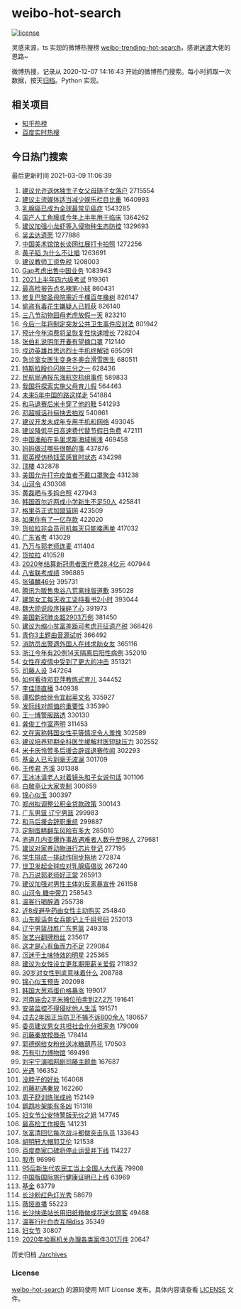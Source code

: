 # weibo-hot-search

[![license](https://img.shields.io/github/license/Arrackisarookie/weibo-hot-search)](https://github.com/Arrackisarookie/weibo-hot-search/blob/master/LICENSE)

灵感来源，ts 实现的微博热搜榜 [weibo-trending-hot-search](https://github.com/justjavac/weibo-trending-hot-search)，感谢[迷渡](https://github.com/justjavac)大佬的思路~

微博热搜，记录从 2020-12-07 14:16:43 开始的微博热门搜索。每小时抓取一次数据，按天[归档](./archives)。Python 实现。

## 相关项目
+ [知乎热榜](https://github.com/Arrackisarookie/zhihu-top-search)
+ [百度实时热搜](https://github.com/Arrackisarookie/baidu-hot-search)

## 今日热门搜索

<!-- Rank Begin -->

最后更新时间 2021-03-09 11:06:39

1. [建议允许退休独生子女父母随子女落户](https://s.weibo.com/weibo?q=%23%E5%BB%BA%E8%AE%AE%E5%85%81%E8%AE%B8%E9%80%80%E4%BC%91%E7%8B%AC%E7%94%9F%E5%AD%90%E5%A5%B3%E7%88%B6%E6%AF%8D%E9%9A%8F%E5%AD%90%E5%A5%B3%E8%90%BD%E6%88%B7%23&Refer=top) 2715554
1. [建议主流媒体适当减少娱乐栏目比重](https://s.weibo.com/weibo?q=%23%E5%BB%BA%E8%AE%AE%E4%B8%BB%E6%B5%81%E5%AA%92%E4%BD%93%E9%80%82%E5%BD%93%E5%87%8F%E5%B0%91%E5%A8%B1%E4%B9%90%E6%A0%8F%E7%9B%AE%E6%AF%94%E9%87%8D%23&Refer=top) 1640993
1. [乳腺癌已成为全球最常见癌症](https://s.weibo.com/weibo?q=%E4%B9%B3%E8%85%BA%E7%99%8C%E5%B7%B2%E6%88%90%E4%B8%BA%E5%85%A8%E7%90%83%E6%9C%80%E5%B8%B8%E8%A7%81%E7%99%8C%E7%97%87&Refer=top) 1543285
1. [国产人工角膜或今年上半年用于临床](https://s.weibo.com/weibo?q=%23%E5%9B%BD%E4%BA%A7%E4%BA%BA%E5%B7%A5%E8%A7%92%E8%86%9C%E6%88%96%E4%BB%8A%E5%B9%B4%E4%B8%8A%E5%8D%8A%E5%B9%B4%E7%94%A8%E4%BA%8E%E4%B8%B4%E5%BA%8A%23&Refer=top) 1364262
1. [建议加强小龙虾等入侵物种生态防控](https://s.weibo.com/weibo?q=%E5%BB%BA%E8%AE%AE%E5%8A%A0%E5%BC%BA%E5%B0%8F%E9%BE%99%E8%99%BE%E7%AD%89%E5%85%A5%E4%BE%B5%E7%89%A9%E7%A7%8D%E7%94%9F%E6%80%81%E9%98%B2%E6%8E%A7&Refer=top) 1329693
1. [吴孟达遗愿](https://s.weibo.com/weibo?q=%E5%90%B4%E5%AD%9F%E8%BE%BE%E9%81%97%E6%84%BF&Refer=top) 1277886
1. [中国美术馆馆长谈网红展打卡拍照](https://s.weibo.com/weibo?q=%23%E4%B8%AD%E5%9B%BD%E7%BE%8E%E6%9C%AF%E9%A6%86%E9%A6%86%E9%95%BF%E8%B0%88%E7%BD%91%E7%BA%A2%E5%B1%95%E6%89%93%E5%8D%A1%E6%8B%8D%E7%85%A7%23&Refer=top) 1272256
1. [黄子韬 为什么不让唱](https://s.weibo.com/weibo?q=%E9%BB%84%E5%AD%90%E9%9F%AC%20%E4%B8%BA%E4%BB%80%E4%B9%88%E4%B8%8D%E8%AE%A9%E5%94%B1&Refer=top) 1263691
1. [建议教师工资免税](https://s.weibo.com/weibo?q=%23%E5%BB%BA%E8%AE%AE%E6%95%99%E5%B8%88%E5%B7%A5%E8%B5%84%E5%85%8D%E7%A8%8E%23&Refer=top) 1208003
1. [Gap考虑出售中国业务](https://s.weibo.com/weibo?q=Gap%E8%80%83%E8%99%91%E5%87%BA%E5%94%AE%E4%B8%AD%E5%9B%BD%E4%B8%9A%E5%8A%A1&Refer=top) 1083943
1. [2021上半年四六级考试](https://s.weibo.com/weibo?q=%232021%E4%B8%8A%E5%8D%8A%E5%B9%B4%E5%9B%9B%E5%85%AD%E7%BA%A7%E8%80%83%E8%AF%95%23&Refer=top) 919361
1. [最高检报告点名辣笔小球](https://s.weibo.com/weibo?q=%23%E6%9C%80%E9%AB%98%E6%A3%80%E6%8A%A5%E5%91%8A%E7%82%B9%E5%90%8D%E8%BE%A3%E7%AC%94%E5%B0%8F%E7%90%83%23&Refer=top) 860431
1. [修复巴黎圣母院需近千棵百年橡树](https://s.weibo.com/weibo?q=%23%E4%BF%AE%E5%A4%8D%E5%B7%B4%E9%BB%8E%E5%9C%A3%E6%AF%8D%E9%99%A2%E9%9C%80%E8%BF%91%E5%8D%83%E6%A3%B5%E7%99%BE%E5%B9%B4%E6%A9%A1%E6%A0%91%23&Refer=top) 826147
1. [偷盗有毒花生嫌疑人已抓获](https://s.weibo.com/weibo?q=%E5%81%B7%E7%9B%97%E6%9C%89%E6%AF%92%E8%8A%B1%E7%94%9F%E5%AB%8C%E7%96%91%E4%BA%BA%E5%B7%B2%E6%8A%93%E8%8E%B7&Refer=top) 826140
1. [三八节动物园母老虎放假一天](https://s.weibo.com/weibo?q=%E4%B8%89%E5%85%AB%E8%8A%82%E5%8A%A8%E7%89%A9%E5%9B%AD%E6%AF%8D%E8%80%81%E8%99%8E%E6%94%BE%E5%81%87%E4%B8%80%E5%A4%A9&Refer=top) 823210
1. [今后一年将制定突发公共卫生事件应对法](https://s.weibo.com/weibo?q=%E4%BB%8A%E5%90%8E%E4%B8%80%E5%B9%B4%E5%B0%86%E5%88%B6%E5%AE%9A%E7%AA%81%E5%8F%91%E5%85%AC%E5%85%B1%E5%8D%AB%E7%94%9F%E4%BA%8B%E4%BB%B6%E5%BA%94%E5%AF%B9%E6%B3%95&Refer=top) 801942
1. [预计今年消费将呈恢复性快速增长](https://s.weibo.com/weibo?q=%23%E9%A2%84%E8%AE%A1%E4%BB%8A%E5%B9%B4%E6%B6%88%E8%B4%B9%E5%B0%86%E5%91%88%E6%81%A2%E5%A4%8D%E6%80%A7%E5%BF%AB%E9%80%9F%E5%A2%9E%E9%95%BF%23&Refer=top) 728204
1. [张伯礼说明年开春有望摘口罩](https://s.weibo.com/weibo?q=%23%E5%BC%A0%E4%BC%AF%E7%A4%BC%E8%AF%B4%E6%98%8E%E5%B9%B4%E5%BC%80%E6%98%A5%E6%9C%89%E6%9C%9B%E6%91%98%E5%8F%A3%E7%BD%A9%23&Refer=top) 712140
1. [戍边英雄肖思远烈士手机终解锁](https://s.weibo.com/weibo?q=%E6%88%8D%E8%BE%B9%E8%8B%B1%E9%9B%84%E8%82%96%E6%80%9D%E8%BF%9C%E7%83%88%E5%A3%AB%E6%89%8B%E6%9C%BA%E7%BB%88%E8%A7%A3%E9%94%81&Refer=top) 695091
1. [急诊室女医生变身冬奥会滑雪医生](https://s.weibo.com/weibo?q=%23%E6%80%A5%E8%AF%8A%E5%AE%A4%E5%A5%B3%E5%8C%BB%E7%94%9F%E5%8F%98%E8%BA%AB%E5%86%AC%E5%A5%A5%E4%BC%9A%E6%BB%91%E9%9B%AA%E5%8C%BB%E7%94%9F%23&Refer=top) 680511
1. [特斯拉股价闪崩三分之一](https://s.weibo.com/weibo?q=%E7%89%B9%E6%96%AF%E6%8B%89%E8%82%A1%E4%BB%B7%E9%97%AA%E5%B4%A9%E4%B8%89%E5%88%86%E4%B9%8B%E4%B8%80&Refer=top) 628436
1. [民航局通报东海航空机组事件](https://s.weibo.com/weibo?q=%E6%B0%91%E8%88%AA%E5%B1%80%E9%80%9A%E6%8A%A5%E4%B8%9C%E6%B5%B7%E8%88%AA%E7%A9%BA%E6%9C%BA%E7%BB%84%E4%BA%8B%E4%BB%B6&Refer=top) 589833
1. [我国将探索实施父母育儿假](https://s.weibo.com/weibo?q=%23%E6%88%91%E5%9B%BD%E5%B0%86%E6%8E%A2%E7%B4%A2%E5%AE%9E%E6%96%BD%E7%88%B6%E6%AF%8D%E8%82%B2%E5%84%BF%E5%81%87%23&Refer=top) 564463
1. [未来5年中国的路这样走](https://s.weibo.com/weibo?q=%23%E6%9C%AA%E6%9D%A55%E5%B9%B4%E4%B8%AD%E5%9B%BD%E7%9A%84%E8%B7%AF%E8%BF%99%E6%A0%B7%E8%B5%B0%23&Refer=top) 541884
1. [和马退赛后米卡穿了他的鞋](https://s.weibo.com/weibo?q=%23%E5%92%8C%E9%A9%AC%E9%80%80%E8%B5%9B%E5%90%8E%E7%B1%B3%E5%8D%A1%E7%A9%BF%E4%BA%86%E4%BB%96%E7%9A%84%E9%9E%8B%23&Refer=top) 541293
1. [邓超喊话孙俪快去拍戏](https://s.weibo.com/weibo?q=%E9%82%93%E8%B6%85%E5%96%8A%E8%AF%9D%E5%AD%99%E4%BF%AA%E5%BF%AB%E5%8E%BB%E6%8B%8D%E6%88%8F&Refer=top) 540861
1. [建议开发未成年专用手机和网络](https://s.weibo.com/weibo?q=%23%E5%BB%BA%E8%AE%AE%E5%BC%80%E5%8F%91%E6%9C%AA%E6%88%90%E5%B9%B4%E4%B8%93%E7%94%A8%E6%89%8B%E6%9C%BA%E5%92%8C%E7%BD%91%E7%BB%9C%23&Refer=top) 493045
1. [建议降低平日高速费代替节假日免费](https://s.weibo.com/weibo?q=%23%E5%BB%BA%E8%AE%AE%E9%99%8D%E4%BD%8E%E5%B9%B3%E6%97%A5%E9%AB%98%E9%80%9F%E8%B4%B9%E4%BB%A3%E6%9B%BF%E8%8A%82%E5%81%87%E6%97%A5%E5%85%8D%E8%B4%B9%23&Refer=top) 472111
1. [中国渔船在毛里求斯海域搁浅](https://s.weibo.com/weibo?q=%E4%B8%AD%E5%9B%BD%E6%B8%94%E8%88%B9%E5%9C%A8%E6%AF%9B%E9%87%8C%E6%B1%82%E6%96%AF%E6%B5%B7%E5%9F%9F%E6%90%81%E6%B5%85&Refer=top) 469458
1. [妈妈做过哪些很酷的事](https://s.weibo.com/weibo?q=%23%E5%A6%88%E5%A6%88%E5%81%9A%E8%BF%87%E5%93%AA%E4%BA%9B%E5%BE%88%E9%85%B7%E7%9A%84%E4%BA%8B%23&Refer=top) 437876
1. [那英模仿杨钰莹感冒时状态](https://s.weibo.com/weibo?q=%E9%82%A3%E8%8B%B1%E6%A8%A1%E4%BB%BF%E6%9D%A8%E9%92%B0%E8%8E%B9%E6%84%9F%E5%86%92%E6%97%B6%E7%8A%B6%E6%80%81&Refer=top) 434298
1. [顶楼](https://s.weibo.com/weibo?q=%E9%A1%B6%E6%A5%BC&Refer=top) 432878
1. [美国允许打完疫苗者不戴口罩聚会](https://s.weibo.com/weibo?q=%E7%BE%8E%E5%9B%BD%E5%85%81%E8%AE%B8%E6%89%93%E5%AE%8C%E7%96%AB%E8%8B%97%E8%80%85%E4%B8%8D%E6%88%B4%E5%8F%A3%E7%BD%A9%E8%81%9A%E4%BC%9A&Refer=top) 431238
1. [山河令](https://s.weibo.com/weibo?q=%E5%B1%B1%E6%B2%B3%E4%BB%A4&Refer=top) 430308
1. [黄磊晒与多妈合照](https://s.weibo.com/weibo?q=%E9%BB%84%E7%A3%8A%E6%99%92%E4%B8%8E%E5%A4%9A%E5%A6%88%E5%90%88%E7%85%A7&Refer=top) 427943
1. [韩国首尔近两成小学新生不足50人](https://s.weibo.com/weibo?q=%E9%9F%A9%E5%9B%BD%E9%A6%96%E5%B0%94%E8%BF%91%E4%B8%A4%E6%88%90%E5%B0%8F%E5%AD%A6%E6%96%B0%E7%94%9F%E4%B8%8D%E8%B6%B350%E4%BA%BA&Refer=top) 425841
1. [格里芬正式加盟篮网](https://s.weibo.com/weibo?q=%23%E6%A0%BC%E9%87%8C%E8%8A%AC%E6%AD%A3%E5%BC%8F%E5%8A%A0%E7%9B%9F%E7%AF%AE%E7%BD%91%23&Refer=top) 423509
1. [如果你有了一亿存款](https://s.weibo.com/weibo?q=%23%E5%A6%82%E6%9E%9C%E4%BD%A0%E6%9C%89%E4%BA%86%E4%B8%80%E4%BA%BF%E5%AD%98%E6%AC%BE%23&Refer=top) 422020
1. [货拉拉非会员司机每天只能接两单](https://s.weibo.com/weibo?q=%E8%B4%A7%E6%8B%89%E6%8B%89%E9%9D%9E%E4%BC%9A%E5%91%98%E5%8F%B8%E6%9C%BA%E6%AF%8F%E5%A4%A9%E5%8F%AA%E8%83%BD%E6%8E%A5%E4%B8%A4%E5%8D%95&Refer=top) 417032
1. [广东省考](https://s.weibo.com/weibo?q=%E5%B9%BF%E4%B8%9C%E7%9C%81%E8%80%83&Refer=top) 413029
1. [乃万与郭老师连麦](https://s.weibo.com/weibo?q=%E4%B9%83%E4%B8%87%E4%B8%8E%E9%83%AD%E8%80%81%E5%B8%88%E8%BF%9E%E9%BA%A6&Refer=top) 411404
1. [货拉拉](https://s.weibo.com/weibo?q=%E8%B4%A7%E6%8B%89%E6%8B%89&Refer=top) 410528
1. [2020年结算新冠患者医疗费28.4亿元](https://s.weibo.com/weibo?q=%232020%E5%B9%B4%E7%BB%93%E7%AE%97%E6%96%B0%E5%86%A0%E6%82%A3%E8%80%85%E5%8C%BB%E7%96%97%E8%B4%B928.4%E4%BA%BF%E5%85%83%23&Refer=top) 407944
1. [八省联考成绩](https://s.weibo.com/weibo?q=%E5%85%AB%E7%9C%81%E8%81%94%E8%80%83%E6%88%90%E7%BB%A9&Refer=top) 396885
1. [张镇麟46分](https://s.weibo.com/weibo?q=%E5%BC%A0%E9%95%87%E9%BA%9F46%E5%88%86&Refer=top) 395731
1. [腾讯为贩售鬼谷八荒离线版道歉](https://s.weibo.com/weibo?q=%23%E8%85%BE%E8%AE%AF%E4%B8%BA%E8%B4%A9%E5%94%AE%E9%AC%BC%E8%B0%B7%E5%85%AB%E8%8D%92%E7%A6%BB%E7%BA%BF%E7%89%88%E9%81%93%E6%AD%89%23&Refer=top) 395028
1. [建筑女工每天收工坚持看书2小时](https://s.weibo.com/weibo?q=%23%E5%BB%BA%E7%AD%91%E5%A5%B3%E5%B7%A5%E6%AF%8F%E5%A4%A9%E6%94%B6%E5%B7%A5%E5%9D%9A%E6%8C%81%E7%9C%8B%E4%B9%A62%E5%B0%8F%E6%97%B6%23&Refer=top) 393044
1. [魏大勋说段序操碎了心](https://s.weibo.com/weibo?q=%23%E9%AD%8F%E5%A4%A7%E5%8B%8B%E8%AF%B4%E6%AE%B5%E5%BA%8F%E6%93%8D%E7%A2%8E%E4%BA%86%E5%BF%83%23&Refer=top) 391973
1. [美国新冠肺炎超2903万例](https://s.weibo.com/weibo?q=%23%E7%BE%8E%E5%9B%BD%E6%96%B0%E5%86%A0%E8%82%BA%E7%82%8E%E8%B6%852903%E4%B8%87%E4%BE%8B%23&Refer=top) 381450
1. [建议为缩小贫富差距可考虑开征遗产税](https://s.weibo.com/weibo?q=%23%E5%BB%BA%E8%AE%AE%E4%B8%BA%E7%BC%A9%E5%B0%8F%E8%B4%AB%E5%AF%8C%E5%B7%AE%E8%B7%9D%E5%8F%AF%E8%80%83%E8%99%91%E5%BC%80%E5%BE%81%E9%81%97%E4%BA%A7%E7%A8%8E%23&Refer=top) 368426
1. [青你3主题曲音源试听](https://s.weibo.com/weibo?q=%23%E9%9D%92%E4%BD%A03%E4%B8%BB%E9%A2%98%E6%9B%B2%E9%9F%B3%E6%BA%90%E8%AF%95%E5%90%AC%23&Refer=top) 366492
1. [消防员出警遇外国人在线求助女友](https://s.weibo.com/weibo?q=%E6%B6%88%E9%98%B2%E5%91%98%E5%87%BA%E8%AD%A6%E9%81%87%E5%A4%96%E5%9B%BD%E4%BA%BA%E5%9C%A8%E7%BA%BF%E6%B1%82%E5%8A%A9%E5%A5%B3%E5%8F%8B&Refer=top) 365116
1. [浙江今年有20例14天隔离后阳性病例](https://s.weibo.com/weibo?q=%E6%B5%99%E6%B1%9F%E4%BB%8A%E5%B9%B4%E6%9C%8920%E4%BE%8B14%E5%A4%A9%E9%9A%94%E7%A6%BB%E5%90%8E%E9%98%B3%E6%80%A7%E7%97%85%E4%BE%8B&Refer=top) 352010
1. [女性在疫情中受到了更大的冲击](https://s.weibo.com/weibo?q=%E5%A5%B3%E6%80%A7%E5%9C%A8%E7%96%AB%E6%83%85%E4%B8%AD%E5%8F%97%E5%88%B0%E4%BA%86%E6%9B%B4%E5%A4%A7%E7%9A%84%E5%86%B2%E5%87%BB&Refer=top) 351321
1. [司藤人设](https://s.weibo.com/weibo?q=%23%E5%8F%B8%E8%97%A4%E4%BA%BA%E8%AE%BE%23&Refer=top) 347264
1. [如何看待邓亚萍教练式育儿](https://s.weibo.com/weibo?q=%23%E5%A6%82%E4%BD%95%E7%9C%8B%E5%BE%85%E9%82%93%E4%BA%9A%E8%90%8D%E6%95%99%E7%BB%83%E5%BC%8F%E8%82%B2%E5%84%BF%23&Refer=top) 344452
1. [李佳琦直播](https://s.weibo.com/weibo?q=%E6%9D%8E%E4%BD%B3%E7%90%A6%E7%9B%B4%E6%92%AD&Refer=top) 340938
1. [谭松韵给徐令宜起英文名](https://s.weibo.com/weibo?q=%E8%B0%AD%E6%9D%BE%E9%9F%B5%E7%BB%99%E5%BE%90%E4%BB%A4%E5%AE%9C%E8%B5%B7%E8%8B%B1%E6%96%87%E5%90%8D&Refer=top) 335927
1. [发际线对颜值的重要性](https://s.weibo.com/weibo?q=%E5%8F%91%E9%99%85%E7%BA%BF%E5%AF%B9%E9%A2%9C%E5%80%BC%E7%9A%84%E9%87%8D%E8%A6%81%E6%80%A7&Refer=top) 335390
1. [王一博警服路透](https://s.weibo.com/weibo?q=%23%E7%8E%8B%E4%B8%80%E5%8D%9A%E8%AD%A6%E6%9C%8D%E8%B7%AF%E9%80%8F%23&Refer=top) 330130
1. [龚俊工作室声明](https://s.weibo.com/weibo?q=%23%E9%BE%9A%E4%BF%8A%E5%B7%A5%E4%BD%9C%E5%AE%A4%E5%A3%B0%E6%98%8E%23&Refer=top) 311453
1. [文在寅称韩国女性平等情况令人羞愧](https://s.weibo.com/weibo?q=%23%E6%96%87%E5%9C%A8%E5%AF%85%E7%A7%B0%E9%9F%A9%E5%9B%BD%E5%A5%B3%E6%80%A7%E5%B9%B3%E7%AD%89%E6%83%85%E5%86%B5%E4%BB%A4%E4%BA%BA%E7%BE%9E%E6%84%A7%23&Refer=top) 302589
1. [建议培养短期全科医生缓解村医短缺压力](https://s.weibo.com/weibo?q=%23%E5%BB%BA%E8%AE%AE%E5%9F%B9%E5%85%BB%E7%9F%AD%E6%9C%9F%E5%85%A8%E7%A7%91%E5%8C%BB%E7%94%9F%E7%BC%93%E8%A7%A3%E6%9D%91%E5%8C%BB%E7%9F%AD%E7%BC%BA%E5%8E%8B%E5%8A%9B%23&Refer=top) 302552
1. [米卡庆怜赞多后援会辟谣退赛传闻](https://s.weibo.com/weibo?q=%23%E7%B1%B3%E5%8D%A1%E5%BA%86%E6%80%9C%E8%B5%9E%E5%A4%9A%E5%90%8E%E6%8F%B4%E4%BC%9A%E8%BE%9F%E8%B0%A3%E9%80%80%E8%B5%9B%E4%BC%A0%E9%97%BB%23&Refer=top) 302293
1. [基金人已亏到毫无波澜](https://s.weibo.com/weibo?q=%23%E5%9F%BA%E9%87%91%E4%BA%BA%E5%B7%B2%E4%BA%8F%E5%88%B0%E6%AF%AB%E6%97%A0%E6%B3%A2%E6%BE%9C%23&Refer=top) 301709
1. [王传君 齐溪](https://s.weibo.com/weibo?q=%E7%8E%8B%E4%BC%A0%E5%90%9B%20%E9%BD%90%E6%BA%AA&Refer=top) 301388
1. [王冰冰请老人对着镜头和子女说句话](https://s.weibo.com/weibo?q=%23%E7%8E%8B%E5%86%B0%E5%86%B0%E8%AF%B7%E8%80%81%E4%BA%BA%E5%AF%B9%E7%9D%80%E9%95%9C%E5%A4%B4%E5%92%8C%E5%AD%90%E5%A5%B3%E8%AF%B4%E5%8F%A5%E8%AF%9D%23&Refer=top) 301106
1. [白敬亭让大家克制](https://s.weibo.com/weibo?q=%23%E7%99%BD%E6%95%AC%E4%BA%AD%E8%AE%A9%E5%A4%A7%E5%AE%B6%E5%85%8B%E5%88%B6%23&Refer=top) 300659
1. [锦心似玉](https://s.weibo.com/weibo?q=%23%E9%94%A6%E5%BF%83%E4%BC%BC%E7%8E%89%23&Refer=top) 300397
1. [郑州拟调整公积金贷款政策](https://s.weibo.com/weibo?q=%E9%83%91%E5%B7%9E%E6%8B%9F%E8%B0%83%E6%95%B4%E5%85%AC%E7%A7%AF%E9%87%91%E8%B4%B7%E6%AC%BE%E6%94%BF%E7%AD%96&Refer=top) 300143
1. [广东男篮 辽宁男篮](https://s.weibo.com/weibo?q=%E5%B9%BF%E4%B8%9C%E7%94%B7%E7%AF%AE%20%E8%BE%BD%E5%AE%81%E7%94%B7%E7%AF%AE&Refer=top) 299983
1. [和马后援会辞职重组](https://s.weibo.com/weibo?q=%23%E5%92%8C%E9%A9%AC%E5%90%8E%E6%8F%B4%E4%BC%9A%E8%BE%9E%E8%81%8C%E9%87%8D%E7%BB%84%23&Refer=top) 299887
1. [定制蛋糕翻车风险有多大](https://s.weibo.com/weibo?q=%23%E5%AE%9A%E5%88%B6%E8%9B%8B%E7%B3%95%E7%BF%BB%E8%BD%A6%E9%A3%8E%E9%99%A9%E6%9C%89%E5%A4%9A%E5%A4%A7%23&Refer=top) 285010
1. [赤道几内亚爆炸事故遇难者人数升至98人](https://s.weibo.com/weibo?q=%E8%B5%A4%E9%81%93%E5%87%A0%E5%86%85%E4%BA%9A%E7%88%86%E7%82%B8%E4%BA%8B%E6%95%85%E9%81%87%E9%9A%BE%E8%80%85%E4%BA%BA%E6%95%B0%E5%8D%87%E8%87%B398%E4%BA%BA&Refer=top) 279681
1. [建议对家养动物进行芯片登记](https://s.weibo.com/weibo?q=%E5%BB%BA%E8%AE%AE%E5%AF%B9%E5%AE%B6%E5%85%BB%E5%8A%A8%E7%89%A9%E8%BF%9B%E8%A1%8C%E8%8A%AF%E7%89%87%E7%99%BB%E8%AE%B0&Refer=top) 277195
1. [学生排成一排动作同步拖地](https://s.weibo.com/weibo?q=%E5%AD%A6%E7%94%9F%E6%8E%92%E6%88%90%E4%B8%80%E6%8E%92%E5%8A%A8%E4%BD%9C%E5%90%8C%E6%AD%A5%E6%8B%96%E5%9C%B0&Refer=top) 272874
1. [世卫发起全球应对乳腺癌倡议](https://s.weibo.com/weibo?q=%23%E4%B8%96%E5%8D%AB%E5%8F%91%E8%B5%B7%E5%85%A8%E7%90%83%E5%BA%94%E5%AF%B9%E4%B9%B3%E8%85%BA%E7%99%8C%E5%80%A1%E8%AE%AE%23&Refer=top) 267240
1. [乃万说郭老师好正常](https://s.weibo.com/weibo?q=%23%E4%B9%83%E4%B8%87%E8%AF%B4%E9%83%AD%E8%80%81%E5%B8%88%E5%A5%BD%E6%AD%A3%E5%B8%B8%23&Refer=top) 265913
1. [建议加强对男性主体的反家暴宣传](https://s.weibo.com/weibo?q=%23%E5%BB%BA%E8%AE%AE%E5%8A%A0%E5%BC%BA%E5%AF%B9%E7%94%B7%E6%80%A7%E4%B8%BB%E4%BD%93%E7%9A%84%E5%8F%8D%E5%AE%B6%E6%9A%B4%E5%AE%A3%E4%BC%A0%23&Refer=top) 261158
1. [山河令 糖中带刀](https://s.weibo.com/weibo?q=%E5%B1%B1%E6%B2%B3%E4%BB%A4%20%E7%B3%96%E4%B8%AD%E5%B8%A6%E5%88%80&Refer=top) 258543
1. [温客行喝醉酒](https://s.weibo.com/weibo?q=%23%E6%B8%A9%E5%AE%A2%E8%A1%8C%E5%96%9D%E9%86%89%E9%85%92%23&Refer=top) 255738
1. [近8成避孕药由女性主动购买](https://s.weibo.com/weibo?q=%23%E8%BF%918%E6%88%90%E9%81%BF%E5%AD%95%E8%8D%AF%E7%94%B1%E5%A5%B3%E6%80%A7%E4%B8%BB%E5%8A%A8%E8%B4%AD%E4%B9%B0%23&Refer=top) 254840
1. [山东舰话务女兵能记上千组号码](https://s.weibo.com/weibo?q=%E5%B1%B1%E4%B8%9C%E8%88%B0%E8%AF%9D%E5%8A%A1%E5%A5%B3%E5%85%B5%E8%83%BD%E8%AE%B0%E4%B8%8A%E5%8D%83%E7%BB%84%E5%8F%B7%E7%A0%81&Refer=top) 252013
1. [辽宁男篮战胜广东男篮](https://s.weibo.com/weibo?q=%23%E8%BE%BD%E5%AE%81%E7%94%B7%E7%AF%AE%E6%88%98%E8%83%9C%E5%B9%BF%E4%B8%9C%E7%94%B7%E7%AF%AE%23&Refer=top) 249318
1. [张艺兴翻牌粉丝](https://s.weibo.com/weibo?q=%23%E5%BC%A0%E8%89%BA%E5%85%B4%E7%BF%BB%E7%89%8C%E7%B2%89%E4%B8%9D%23&Refer=top) 235617
1. [这才是心有鱼而力不足](https://s.weibo.com/weibo?q=%23%E8%BF%99%E6%89%8D%E6%98%AF%E5%BF%83%E6%9C%89%E9%B1%BC%E8%80%8C%E5%8A%9B%E4%B8%8D%E8%B6%B3%23&Refer=top) 229084
1. [沉迷于土味特效的明星](https://s.weibo.com/weibo?q=%23%E6%B2%89%E8%BF%B7%E4%BA%8E%E5%9C%9F%E5%91%B3%E7%89%B9%E6%95%88%E7%9A%84%E6%98%8E%E6%98%9F%23&Refer=top) 225365
1. [建议为女性设立更年期带薪关爱假](https://s.weibo.com/weibo?q=%23%E5%BB%BA%E8%AE%AE%E4%B8%BA%E5%A5%B3%E6%80%A7%E8%AE%BE%E7%AB%8B%E6%9B%B4%E5%B9%B4%E6%9C%9F%E5%B8%A6%E8%96%AA%E5%85%B3%E7%88%B1%E5%81%87%23&Refer=top) 211832
1. [30岁对女性到底意味着什么](https://s.weibo.com/weibo?q=%2330%E5%B2%81%E5%AF%B9%E5%A5%B3%E6%80%A7%E5%88%B0%E5%BA%95%E6%84%8F%E5%91%B3%E7%9D%80%E4%BB%80%E4%B9%88%23&Refer=top) 208788
1. [锦心似玉预告](https://s.weibo.com/weibo?q=%E9%94%A6%E5%BF%83%E4%BC%BC%E7%8E%89%E9%A2%84%E5%91%8A&Refer=top) 202098
1. [韩国大葱鸡蛋价格暴涨](https://s.weibo.com/weibo?q=%E9%9F%A9%E5%9B%BD%E5%A4%A7%E8%91%B1%E9%B8%A1%E8%9B%8B%E4%BB%B7%E6%A0%BC%E6%9A%B4%E6%B6%A8&Refer=top) 199017
1. [河南庙会2平米摊位拍卖到27.2万](https://s.weibo.com/weibo?q=%E6%B2%B3%E5%8D%97%E5%BA%99%E4%BC%9A2%E5%B9%B3%E7%B1%B3%E6%91%8A%E4%BD%8D%E6%8B%8D%E5%8D%96%E5%88%B027.2%E4%B8%87&Refer=top) 191641
1. [安装监控不得侵扰他人生活](https://s.weibo.com/weibo?q=%23%E5%AE%89%E8%A3%85%E7%9B%91%E6%8E%A7%E4%B8%8D%E5%BE%97%E4%BE%B5%E6%89%B0%E4%BB%96%E4%BA%BA%E7%94%9F%E6%B4%BB%23&Refer=top) 191571
1. [过去2年因正当防卫不捕不诉800余人](https://s.weibo.com/weibo?q=%23%E8%BF%87%E5%8E%BB2%E5%B9%B4%E5%9B%A0%E6%AD%A3%E5%BD%93%E9%98%B2%E5%8D%AB%E4%B8%8D%E6%8D%95%E4%B8%8D%E8%AF%89800%E4%BD%99%E4%BA%BA%23&Refer=top) 180657
1. [委员建议男女共担社会化分担家务](https://s.weibo.com/weibo?q=%23%E5%A7%94%E5%91%98%E5%BB%BA%E8%AE%AE%E7%94%B7%E5%A5%B3%E5%85%B1%E6%8B%85%E7%A4%BE%E4%BC%9A%E5%8C%96%E5%88%86%E6%8B%85%E5%AE%B6%E5%8A%A1%23&Refer=top) 179009
1. [司藤秦放按唇杀](https://s.weibo.com/weibo?q=%23%E5%8F%B8%E8%97%A4%E7%A7%A6%E6%94%BE%E6%8C%89%E5%94%87%E6%9D%80%23&Refer=top) 178414
1. [郭德纲给女粉丝送冰糖葫芦花](https://s.weibo.com/weibo?q=%23%E9%83%AD%E5%BE%B7%E7%BA%B2%E7%BB%99%E5%A5%B3%E7%B2%89%E4%B8%9D%E9%80%81%E5%86%B0%E7%B3%96%E8%91%AB%E8%8A%A6%E8%8A%B1%23&Refer=top) 170503
1. [万有引力博物馆](https://s.weibo.com/weibo?q=%23%E4%B8%87%E6%9C%89%E5%BC%95%E5%8A%9B%E5%8D%9A%E7%89%A9%E9%A6%86%23&Refer=top) 169496
1. [刘宇宁演唱网剧司藤主题曲](https://s.weibo.com/weibo?q=%23%E5%88%98%E5%AE%87%E5%AE%81%E6%BC%94%E5%94%B1%E7%BD%91%E5%89%A7%E5%8F%B8%E8%97%A4%E4%B8%BB%E9%A2%98%E6%9B%B2%23&Refer=top) 167687
1. [光遇](https://s.weibo.com/weibo?q=%E5%85%89%E9%81%87&Refer=top) 166352
1. [没脖子的好处](https://s.weibo.com/weibo?q=%23%E6%B2%A1%E8%84%96%E5%AD%90%E7%9A%84%E5%A5%BD%E5%A4%84%23&Refer=top) 164068
1. [司藤初遇秦放](https://s.weibo.com/weibo?q=%23%E5%8F%B8%E8%97%A4%E5%88%9D%E9%81%87%E7%A7%A6%E6%94%BE%23&Refer=top) 162260
1. [周子舒训练张成岭](https://s.weibo.com/weibo?q=%23%E5%91%A8%E5%AD%90%E8%88%92%E8%AE%AD%E7%BB%83%E5%BC%A0%E6%88%90%E5%B2%AD%23&Refer=top) 152149
1. [鹦鹉吵架能有多凶](https://s.weibo.com/weibo?q=%23%E9%B9%A6%E9%B9%89%E5%90%B5%E6%9E%B6%E8%83%BD%E6%9C%89%E5%A4%9A%E5%87%B6%23&Refer=top) 151318
1. [妇女节公安特警版无价之姐](https://s.weibo.com/weibo?q=%E5%A6%87%E5%A5%B3%E8%8A%82%E5%85%AC%E5%AE%89%E7%89%B9%E8%AD%A6%E7%89%88%E6%97%A0%E4%BB%B7%E4%B9%8B%E5%A7%90&Refer=top) 147745
1. [最高检工作报告](https://s.weibo.com/weibo?q=%23%E6%9C%80%E9%AB%98%E6%A3%80%E5%B7%A5%E4%BD%9C%E6%8A%A5%E5%91%8A%23&Refer=top) 141231
1. [张富清回忆每次战斗都做突击队员](https://s.weibo.com/weibo?q=%23%E5%BC%A0%E5%AF%8C%E6%B8%85%E5%9B%9E%E5%BF%86%E6%AF%8F%E6%AC%A1%E6%88%98%E6%96%97%E9%83%BD%E5%81%9A%E7%AA%81%E5%87%BB%E9%98%9F%E5%91%98%23&Refer=top) 133643
1. [胡明轩大帽郭艾伦](https://s.weibo.com/weibo?q=%E8%83%A1%E6%98%8E%E8%BD%A9%E5%A4%A7%E5%B8%BD%E9%83%AD%E8%89%BE%E4%BC%A6&Refer=top) 121538
1. [百度商家口碑将停止运营并下线](https://s.weibo.com/weibo?q=%E7%99%BE%E5%BA%A6%E5%95%86%E5%AE%B6%E5%8F%A3%E7%A2%91%E5%B0%86%E5%81%9C%E6%AD%A2%E8%BF%90%E8%90%A5%E5%B9%B6%E4%B8%8B%E7%BA%BF&Refer=top) 114227
1. [股市](https://s.weibo.com/weibo?q=%E8%82%A1%E5%B8%82&Refer=top) 96996
1. [95后新生代农民工当上全国人大代表](https://s.weibo.com/weibo?q=%2395%E5%90%8E%E6%96%B0%E7%94%9F%E4%BB%A3%E5%86%9C%E6%B0%91%E5%B7%A5%E5%BD%93%E4%B8%8A%E5%85%A8%E5%9B%BD%E4%BA%BA%E5%A4%A7%E4%BB%A3%E8%A1%A8%23&Refer=top) 79908
1. [中国版国际旅行健康证明已上线](https://s.weibo.com/weibo?q=%23%E4%B8%AD%E5%9B%BD%E7%89%88%E5%9B%BD%E9%99%85%E6%97%85%E8%A1%8C%E5%81%A5%E5%BA%B7%E8%AF%81%E6%98%8E%E5%B7%B2%E4%B8%8A%E7%BA%BF%23&Refer=top) 63969
1. [基金](https://s.weibo.com/weibo?q=%E5%9F%BA%E9%87%91&Refer=top) 63779
1. [长沙粉红色灯光秀](https://s.weibo.com/weibo?q=%E9%95%BF%E6%B2%99%E7%B2%89%E7%BA%A2%E8%89%B2%E7%81%AF%E5%85%89%E7%A7%80&Refer=top) 58679
1. [薇娅直播](https://s.weibo.com/weibo?q=%E8%96%87%E5%A8%85%E7%9B%B4%E6%92%AD&Refer=top) 55223
1. [长沙快递站长用旧纸箱做成花送女顾客](https://s.weibo.com/weibo?q=%E9%95%BF%E6%B2%99%E5%BF%AB%E9%80%92%E7%AB%99%E9%95%BF%E7%94%A8%E6%97%A7%E7%BA%B8%E7%AE%B1%E5%81%9A%E6%88%90%E8%8A%B1%E9%80%81%E5%A5%B3%E9%A1%BE%E5%AE%A2&Refer=top) 49468
1. [温客行叶白衣互相diss](https://s.weibo.com/weibo?q=%23%E6%B8%A9%E5%AE%A2%E8%A1%8C%E5%8F%B6%E7%99%BD%E8%A1%A3%E4%BA%92%E7%9B%B8diss%23&Refer=top) 35349
1. [妇女节](https://s.weibo.com/weibo?q=%23%E5%A6%87%E5%A5%B3%E8%8A%82%23&Refer=top) 30807
1. [2020年检察机关办理各类案件301万件](https://s.weibo.com/weibo?q=2020%E5%B9%B4%E6%A3%80%E5%AF%9F%E6%9C%BA%E5%85%B3%E5%8A%9E%E7%90%86%E5%90%84%E7%B1%BB%E6%A1%88%E4%BB%B6301%E4%B8%87%E4%BB%B6&Refer=top) 20647
<!-- Rank End -->

历史归档 [./archives](./archives)

### License

[weibo-hot-search](https://github.com/Arrackisarookie/weibo-hot-search) 的源码使用 MIT License 发布。具体内容请查看 [LICENSE](./LICENSE) 文件。
